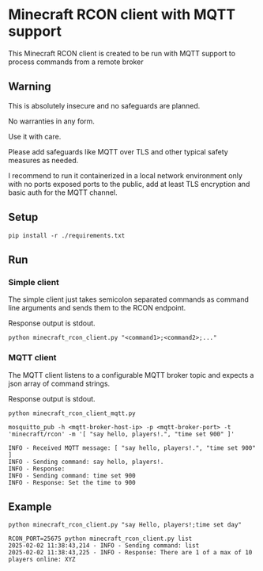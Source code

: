# Minecraft RCON client with MQTT support

This Minecraft RCON client is created to be run
with MQTT support to process commands from a remote broker

## Warning

This is absolutely insecure and no safeguards are planned.

No warranties in any form.

Use it with care.

Please add safeguards like MQTT over TLS and other
typical safety measures as needed.

I recommend to run it containerized in a local network
environment only with no ports exposed ports to the public, 
add at least  TLS encryption and basic auth for the MQTT channel.

## Setup

```
pip install -r ./requirements.txt
```

## Run

### Simple client

The simple client just takes semicolon separated commands as
command line arguments and sends them to the RCON endpoint.

Response output is stdout.

```
python minecraft_rcon_client.py "<command1>;<command2>;..."
```

### MQTT client

The MQTT client listens to a configurable MQTT broker topic
and expects a json array of command strings.

Response output is stdout.

```
python minecraft_rcon_client_mqtt.py
```

```
mosquitto_pub -h <mqtt-broker-host-ip> -p <mqtt-broker-port> -t 'minecraft/rcon' -m '[ "say hello, players!.", "time set 900" ]'
```

```
INFO - Received MQTT message: [ "say hello, players!.", "time set 900" ]
INFO - Sending command: say hello, players!.
INFO - Response:
INFO - Sending command: time set 900
INFO - Response: Set the time to 900
```


## Example

```
python minecraft_rcon_client.py "say Hello, players!;time set day"
```

```
RCON_PORT=25675 python minecraft_rcon_client.py list
2025-02-02 11:38:43,214 - INFO - Sending command: list
2025-02-02 11:38:43,225 - INFO - Response: There are 1 of a max of 10 players online: XYZ
```
